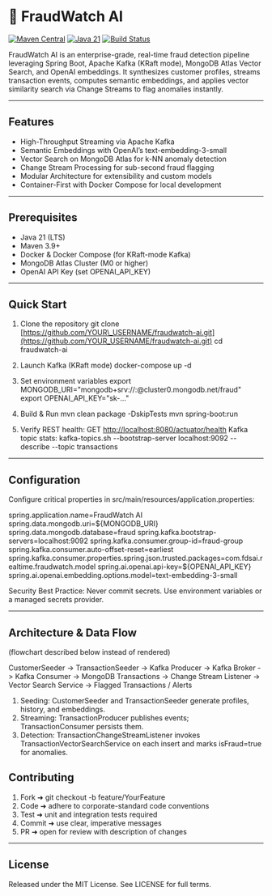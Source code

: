 # 🚨 FraudWatch AI

[![Maven Central](https://img.shields.io/maven-central/v/com.fdsai.realtime/fraudwatch.svg)](https://search.maven.org/artifact/com.fdsai.realtime/fraudwatch)
[![Java 21](https://img.shields.io/badge/Java-21-blue.svg)](https://www.oracle.com/java/)
[![Build Status](https://github.com/YOUR_USERNAME/fraudwatch-ai/actions/workflows/ci.yml/badge.svg)](https://github.com/YOUR_USERNAME/fraudwatch-ai/actions)

FraudWatch AI is an enterprise-grade, real-time fraud detection pipeline leveraging Spring Boot, Apache Kafka (KRaft mode), MongoDB Atlas Vector Search, and OpenAI embeddings. It synthesizes customer profiles, streams transaction events, computes semantic embeddings, and applies vector similarity search via Change Streams to flag anomalies instantly.

---

## Features

* High-Throughput Streaming via Apache Kafka
* Semantic Embeddings with OpenAI’s text-embedding-3-small
* Vector Search on MongoDB Atlas for k-NN anomaly detection
* Change Stream Processing for sub-second fraud flagging
* Modular Architecture for extensibility and custom models
* Container-First with Docker Compose for local development

---

## Prerequisites

* Java 21 (LTS)
* Maven 3.9+
* Docker & Docker Compose (for KRaft-mode Kafka)
* MongoDB Atlas Cluster (M0 or higher)
* OpenAI API Key (set OPENAI\_API\_KEY)

---

## Quick Start

1. Clone the repository
   git clone [https://github.com/YOUR\_USERNAME/fraudwatch-ai.git](https://github.com/YOUR_USERNAME/fraudwatch-ai.git)
   cd fraudwatch-ai

2. Launch Kafka (KRaft mode)
   docker-compose up -d

3. Set environment variables
   export MONGODB\_URI="mongodb+srv://<user>:<pass>@cluster0.mongodb.net/fraud"
   export OPENAI\_API\_KEY="sk-..."

4. Build & Run
   mvn clean package -DskipTests
   mvn spring-boot\:run

5. Verify
   REST health: GET [http://localhost:8080/actuator/health](http://localhost:8080/actuator/health)
   Kafka topic stats: kafka-topics.sh --bootstrap-server localhost:9092 --describe --topic transactions

---

## Configuration

Configure critical properties in src/main/resources/application.properties:

spring.application.name=FraudWatch AI
spring.data.mongodb.uri=\${MONGODB\_URI}
spring.data.mongodb.database=fraud
spring.kafka.bootstrap-servers=localhost:9092
spring.kafka.consumer.group-id=fraud-group
spring.kafka.consumer.auto-offset-reset=earliest
spring.kafka.consumer.properties.spring.json.trusted.packages=com.fdsai.realtime.fraudwatch.model
spring.ai.openai.api-key=\${OPENAI\_API\_KEY}
spring.ai.openai.embedding.options.model=text-embedding-3-small

Security Best Practice: Never commit secrets. Use environment variables or a managed secrets provider.

---

## Architecture & Data Flow

(flowchart described below instead of rendered)

CustomerSeeder -> TransactionSeeder -> Kafka Producer -> Kafka Broker -> Kafka Consumer -> MongoDB Transactions -> Change Stream Listener -> Vector Search Service -> Flagged Transactions / Alerts

1. Seeding: CustomerSeeder and TransactionSeeder generate profiles, history, and embeddings.
2. Streaming: TransactionProducer publishes events; TransactionConsumer persists them.
3. Detection: TransactionChangeStreamListener invokes TransactionVectorSearchService on each insert and marks isFraud=true for anomalies.

## Contributing

1. Fork ➜ git checkout -b feature/YourFeature
2. Code ➜ adhere to corporate-standard code conventions
3. Test ➜ unit and integration tests required
4. Commit ➜ use clear, imperative messages
5. PR ➜ open for review with description of changes

---

## License

Released under the MIT License. See LICENSE for full terms.
